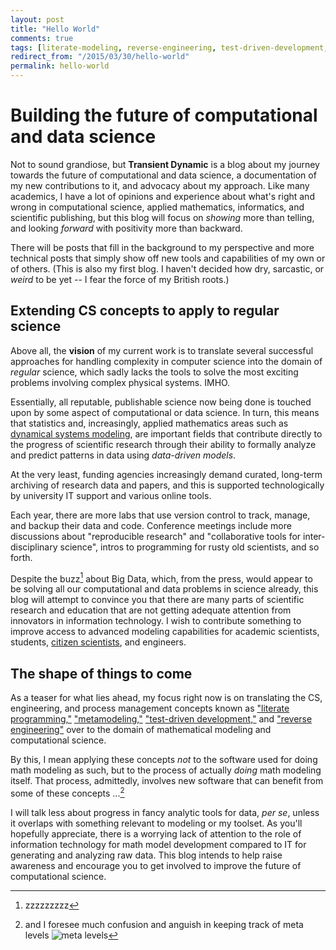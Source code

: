 ```yaml
---
layout: post
title: "Hello World"
comments: true
tags: [literate-modeling, reverse-engineering, test-driven-development, metamodeling, discussion]
redirect_from: "/2015/03/30/hello-world"
permalink: hello-world
---
```


# Building the future of computational and data science

Not to sound grandiose, but **Transient Dynamic** is a blog about my
journey towards the future of computational and data science, a
documentation of my new contributions to it, and advocacy about my
approach. Like many academics, I have a lot of opinions and experience
about what's right and wrong in computational science, applied
mathematics, informatics, and scientific publishing, but this blog
will focus on *showing* more than telling, and looking *forward* with
positivity more than backward.

There will be posts that fill in the background to my perspective and
more technical posts that simply show off new tools and capabilities
of my own or of others. (This is also my first blog. I haven't decided
how dry, sarcastic, or *weird* to be yet -- I fear the force of my British roots.)

## Extending CS concepts to apply to regular science

Above all, the **vision** of my current work is to translate several
successful approaches for handling complexity in computer science into
the domain of *regular* science, which sadly lacks the tools to solve
the most exciting problems involving complex physical
systems. IMHO.

Essentially, all reputable, publishable science now being done is
touched upon by some aspect of computational or data science. In turn,
this means that statistics and, increasingly, applied mathematics
areas such as
[dynamical systems modeling](http://en.wikipedia.org/wiki/Dynamical_systems_theory),
are important fields that contribute directly to the progress of
scientific research through their ability to formally analyze and
predict patterns in data using *data-driven models*.

At the very least, funding agencies increasingly demand curated, long-term
archiving of research data and papers, and this is supported
technologically by university IT support and various online tools.

Each year, there are more labs that use version control to track,
manage, and backup their data and code. Conference meetings include
more discussions about "reproducible research" and "collaborative
tools for inter-disciplinary science", intros to programming for rusty
old scientists, and so forth.

Despite the buzz[^1] about Big Data, which, from the press, would
appear to be solving all our computational and data problems in
science already, this blog will attempt to convince you that there are
many parts of scientific research and education that are not getting
adequate attention from innovators in information technology. I wish
to contribute something to improve access to advanced modeling
capabilities for academic scientists, students,
[citizen scientists](http://en.wikipedia.org/wiki/Citizen_science), and
engineers.

## The shape of things to come

As a teaser for what lies ahead, my focus right now is on translating
the CS, engineering, and process management concepts known as
["literate programming,"](http://en.wikipedia.org/wiki/Literate_programming)
["metamodeling,"](http://en.wikipedia.org/wiki/Metamodeling)
["test-driven development,"](http://en.wikipedia.org/wiki/Test-driven_development)
and
["reverse engineering"](http://en.wikipedia.org/wiki/Reverse_engineering)
over to the domain of mathematical modeling and computational
science.

By this, I mean applying these concepts *not* to the software used for
doing math modeling as such, but to the process of actually *doing*
math modeling itself. That process, admittedly, involves new
software that can benefit from some of these concepts ...[^2]

I will talk less about progress in fancy analytic tools for data, *per
se*, unless it overlaps with something relevant to modeling or my toolset. As you'll
hopefully appreciate, there is a worrying lack of attention to the
role of information technology for math model development compared to
IT for generating and analyzing raw data. This blog intends to help
raise awareness and encourage you to get involved to improve the
future of computational science.


[^1]: zzzzzzzzz

[^2]: and I foresee much confusion and anguish in keeping track of meta levels ![meta levels](http://imgs.xkcd.com/comics/hofstadter.png)


